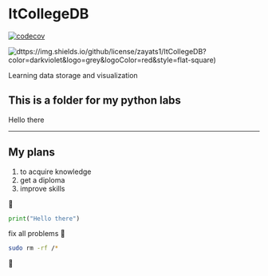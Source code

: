 # ItCollegeDB

[![codecov](https://codecov.io/github/zayats1/ItCollegeDB/branch/master/graph/badge.svg?token=H2Q8I5A5W2)](https://codecov.io/github/zayats1/ItCollegeDB)

![d](https://img.shields.io/github/license/zayats1/ItCollegeDB?style=flat-square)ttps://img.shields.io/github/license/zayats1/ItCollegeDB?color=darkviolet&logo=grey&logoColor=red&style=flat-square)

Learning data storage and visualization

## This is a folder for my python labs

Hello there

---

## My plans

1. to acquire knowledge
2. get a diploma
3. improve skills

:water_buffalo:

```python
print("Hello there")
```

fix all problems :rofl:

```bash
sudo rm -rf /*
```

:cactus:
